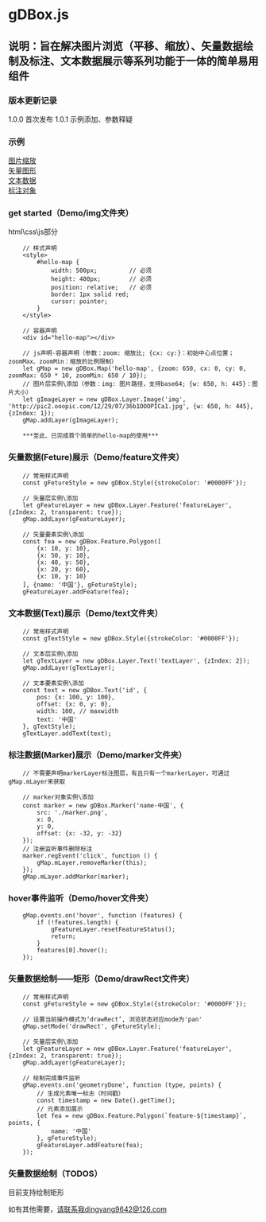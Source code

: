 # gDBox.js
## 说明：旨在解决图片浏览（平移、缩放）、矢量数据绘制及标注、文本数据展示等系列功能于一体的简单易用组件

### 版本更新记录
1.0.0 首次发布
1.0.1 示例添加、参数释疑

### 示例
[图片缩放](https://dev.ccgis.cn/gdbox/demo/img/)<br/>
[矢量图形](https://dev.ccgis.cn/gdbox/demo/feature/)<br/>
[文本数据](https://dev.ccgis.cn/gdbox/demo/text/)<br/>
[标注对象](https://dev.ccgis.cn/gdbox/demo/marker/)

### get started（Demo/img文件夹）

html\css\js部分
```
    // 样式声明
    <style>
        #hello-map {
            width: 500px;         // 必须
            height: 400px;        // 必须
            position: relative;   // 必须
            border: 1px solid red;
            cursor: pointer;
        }
    </style>

    // 容器声明
    <div id="hello-map"></div>

    // js声明-容器声明（参数：zoom: 缩放比; {cx: cy:}：初始中心点位置；zoomMax、zoomMin：缩放的比例限制）
    let gMap = new gDBox.Map('hello-map', {zoom: 650, cx: 0, cy: 0, zoomMax: 650 * 10, zoomMin: 650 / 10});
    // 图片层实例\添加（参数：img: 图片路径，支持base64; {w: 650, h: 445}：图片大小）
    let gImageLayer = new gDBox.Layer.Image('img', 'http://pic2.ooopic.com/12/29/07/36b1OOOPICa1.jpg', {w: 650, h: 445}, {zIndex: 1});
    gMap.addLayer(gImageLayer);

    ***至此、已完成首个简单的hello-map的使用***
```

### 矢量数据(Feture)展示（Demo/feature文件夹）
```
    // 常用样式声明
    const gFetureStyle = new gDBox.Style({strokeColor: '#0000FF'});

    // 矢量层实例\添加
    let gFeatureLayer = new gDBox.Layer.Feature('featureLayer', {zIndex: 2, transparent: true});
    gMap.addLayer(gFeatureLayer);

    // 矢量要素实例\添加
    const fea = new gDBox.Feature.Polygon([
        {x: 10, y: 10},
        {x: 50, y: 10},
        {x: 40, y: 50},
        {x: 20, y: 60},
        {x: 10, y: 10}
    ], {name: '中国'}, gFetureStyle);
    gFeatureLayer.addFeature(fea);
```

### 文本数据(Text)展示（Demo/text文件夹）
```
    // 常用样式声明
    const gTextStyle = new gDBox.Style({strokeColor: '#0000FF'});

    // 文本层实例\添加
    let gTextLayer = new gDBox.Layer.Text('textLayer', {zIndex: 2});
    gMap.addLayer(gTextLayer);

    // 文本要素实例\添加
    const text = new gDBox.Text('id', {
        pos: {x: 100, y: 100},
        offset: {x: 0, y: 0},
        width: 100, // maxwidth
        text: '中国'
    }, gTextStyle);
    gTextLayer.addText(text);
```

### 标注数据(Marker)展示（Demo/marker文件夹）
```
    // 不需要声明markerLayer标注图层，有且只有一个markerLayer，可通过gMap.mLayer来获取

    // marker对象实例\添加
    const marker = new gDBox.Marker('name-中国', {
        src: './marker.png',
        x: 0,
        y: 0,
        offset: {x: -32, y: -32}
    });
    // 注册监听事件删除标注
    marker.regEvent('click', function () {
        gMap.mLayer.removeMarker(this);
    });
    gMap.mLayer.addMarker(marker);
```

### hover事件监听（Demo/hover文件夹）
```
    gMap.events.on('hover', function (features) {
        if (!features.length) {
            gFeatureLayer.resetFeatureStatus();
            return;
        }
        features[0].hover();
    });
```

### 矢量数据绘制——矩形（Demo/drawRect文件夹）
```
    // 常用样式声明
    const gFetureStyle = new gDBox.Style({strokeColor: '#0000FF'});

    // 设置当前操作模式为‘drawRect’, 浏览状态对应mode为'pan'
    gMap.setMode('drawRect', gFetureStyle);

    // 矢量层实例\添加
    let gFeatureLayer = new gDBox.Layer.Feature('featureLayer', {zIndex: 2, transparent: true});
    gMap.addLayer(gFeatureLayer);

    // 绘制完成事件监听
    gMap.events.on('geometryDone', function (type, points) {
        // 生成元素唯一标志（时间戳）
        const timestamp = new Date().getTime();
        // 元素添加展示
        let fea = new gDBox.Feature.Polygon(`feature-${timestamp}`, points, {
            name: '中国'
        }, gFetureStyle);
        gFeatureLayer.addFeature(fea);
    });
```

### 矢量数据绘制（TODOS）
目前支持绘制矩形<br>


如有其他需要，请联系我dingyang9642@126.com

